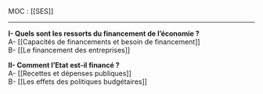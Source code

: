 MOC : [[SES]]
***

**I- Quels sont les ressorts du financement de l’économie ?**  
A- [[Capacités de financements et besoin de financement]]  
B- [[Le financement des entreprises]]  

**II- Comment l’Etat est-il financé ?**  
A- [[Recettes et dépenses publiques]]  
B- [[Les effets des politiques budgétaires]]
